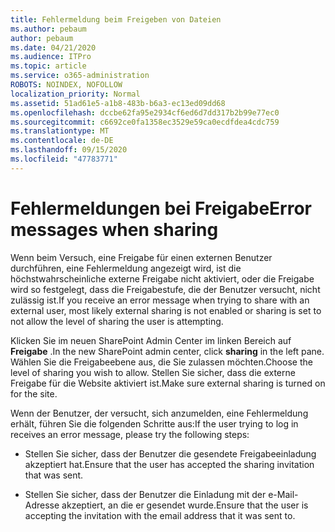 ```yaml
---
title: Fehlermeldung beim Freigeben von Dateien
ms.author: pebaum
author: pebaum
ms.date: 04/21/2020
ms.audience: ITPro
ms.topic: article
ms.service: o365-administration
ROBOTS: NOINDEX, NOFOLLOW
localization_priority: Normal
ms.assetid: 51ad61e5-a1b8-483b-b6a3-ec13ed09dd68
ms.openlocfilehash: dccbe62fa95e2934cf6ed6d7dd317b2b99e77ec0
ms.sourcegitcommit: c6692ce0fa1358ec3529e59ca0ecdfdea4cdc759
ms.translationtype: MT
ms.contentlocale: de-DE
ms.lasthandoff: 09/15/2020
ms.locfileid: "47783771"
---
```

# <a name="error-messages-when-sharing"></a><span data-ttu-id="3a772-102">Fehlermeldungen bei Freigabe</span><span class="sxs-lookup"><span data-stu-id="3a772-102">Error messages when sharing</span></span>

<span data-ttu-id="3a772-103">Wenn beim Versuch, eine Freigabe für einen externen Benutzer durchführen, eine Fehlermeldung angezeigt wird, ist die höchstwahrscheinliche externe Freigabe nicht aktiviert, oder die Freigabe wird so festgelegt, dass die Freigabestufe, die der Benutzer versucht, nicht zulässig ist.</span><span class="sxs-lookup"><span data-stu-id="3a772-103">If you receive an error message when trying to share with an external user, most likely external sharing is not enabled or sharing is set to not allow the level of sharing the user is attempting.</span></span>
  
<span data-ttu-id="3a772-104">Klicken Sie im neuen SharePoint Admin Center im linken Bereich auf **Freigabe** .</span><span class="sxs-lookup"><span data-stu-id="3a772-104">In the  new SharePoint admin center, click **sharing** in the left pane.</span></span> <span data-ttu-id="3a772-105">Wählen Sie die Freigabeebene aus, die Sie zulassen möchten.</span><span class="sxs-lookup"><span data-stu-id="3a772-105">Choose the level of sharing you wish to allow.</span></span> <span data-ttu-id="3a772-106">Stellen Sie sicher, dass die externe Freigabe für die Website aktiviert ist.</span><span class="sxs-lookup"><span data-stu-id="3a772-106">Make sure external sharing is turned on for the site.</span></span> 
  
<span data-ttu-id="3a772-107">Wenn der Benutzer, der versucht, sich anzumelden, eine Fehlermeldung erhält, führen Sie die folgenden Schritte aus:</span><span class="sxs-lookup"><span data-stu-id="3a772-107">If the user trying to log in receives an error message, please try the following steps:</span></span>
  
- <span data-ttu-id="3a772-108">Stellen Sie sicher, dass der Benutzer die gesendete Freigabeeinladung akzeptiert hat.</span><span class="sxs-lookup"><span data-stu-id="3a772-108">Ensure that the user has accepted the sharing invitation that was sent.</span></span>
    
- <span data-ttu-id="3a772-109">Stellen Sie sicher, dass der Benutzer die Einladung mit der e-Mail-Adresse akzeptiert, an die er gesendet wurde.</span><span class="sxs-lookup"><span data-stu-id="3a772-109">Ensure that the user is accepting the invitation with the email address that it was sent to.</span></span>
    

